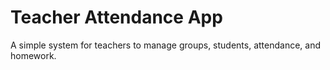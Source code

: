 # Teacher Attendance App
A simple system for teachers to manage groups, students, attendance, and homework.
